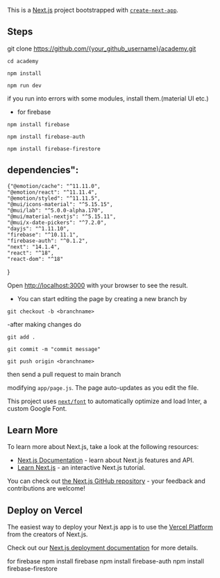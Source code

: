 This is a [Next.js](https://nextjs.org/) project bootstrapped with [`create-next-app`](https://github.com/vercel/next.js/tree/canary/packages/create-next-app).
## Steps
 git clone https://github.com/{your_github_username}/academy.git
 
 `cd academy`
 
 `npm install`
 
 `npm run dev`

if you run into errors with some modules, install them.(material UI etc.)
- for firebase
  
`npm install firebase`

`npm install firebase-auth`

`npm install firebase-firestore`

## dependencies":
    {"@emotion/cache": "^11.11.0",
    "@emotion/react": "^11.11.4",
    "@emotion/styled": "^11.11.5",
    "@mui/icons-material": "^5.15.15",
    "@mui/lab": "^5.0.0-alpha.170",
    "@mui/material-nextjs": "^5.15.11",
    "@mui/x-date-pickers": "^7.2.0",
    "dayjs": "^1.11.10",
    "firebase": "^10.11.1",
    "firebase-auth": "^0.1.2",
    "next": "14.1.4",
    "react": "^18",
    "react-dom": "^18"
  }

Open [http://localhost:3000](http://localhost:3000) with your browser to see the result.

- You can start editing the page by creating a new branch by
  
`git checkout -b <branchname> `

-after making changes do 

`git add .`

`git commit -m "commit message"`

`git push origin <branchname>`

then send a pull request to main branch

modifying `app/page.js`. The page auto-updates as you edit the file.

This project uses [`next/font`](https://nextjs.org/docs/basic-features/font-optimization) to automatically optimize and load Inter, a custom Google Font.

## Learn More

To learn more about Next.js, take a look at the following resources:

- [Next.js Documentation](https://nextjs.org/docs) - learn about Next.js features and API.
- [Learn Next.js](https://nextjs.org/learn) - an interactive Next.js tutorial.

You can check out [the Next.js GitHub repository](https://github.com/vercel/next.js/) - your feedback and contributions are welcome!

## Deploy on Vercel

The easiest way to deploy your Next.js app is to use the [Vercel Platform](https://vercel.com/new?utm_medium=default-template&filter=next.js&utm_source=create-next-app&utm_campaign=create-next-app-readme) from the creators of Next.js.

Check out our [Next.js deployment documentation](https://nextjs.org/docs/deployment) for more details.

for firebase
npm install firebase
npm install firebase-auth
npm install firebase-firestore
